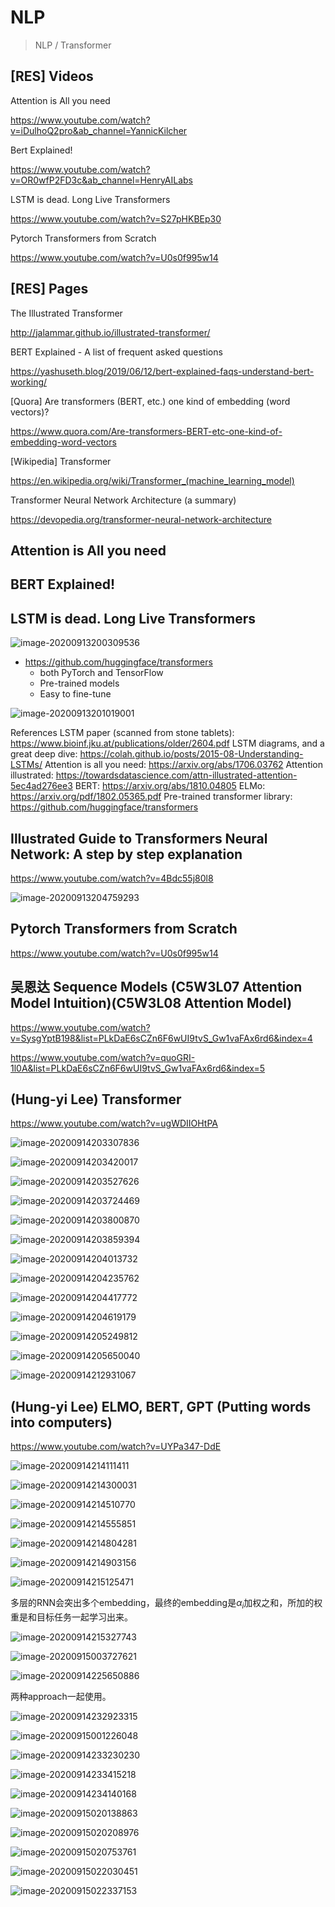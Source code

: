 # NLP

> NLP / Transformer

## [RES] Videos

Attention is All you need

https://www.youtube.com/watch?v=iDulhoQ2pro&ab_channel=YannicKilcher

Bert Explained!

https://www.youtube.com/watch?v=OR0wfP2FD3c&ab_channel=HenryAILabs

LSTM is dead. Long Live Transformers

https://www.youtube.com/watch?v=S27pHKBEp30

Pytorch Transformers from Scratch

https://www.youtube.com/watch?v=U0s0f995w14

## [RES] Pages

The Illustrated Transformer

http://jalammar.github.io/illustrated-transformer/

BERT Explained - A list of frequent asked questions

https://yashuseth.blog/2019/06/12/bert-explained-faqs-understand-bert-working/

[Quora] Are transformers (BERT, etc.) one kind of embedding (word vectors)?

https://www.quora.com/Are-transformers-BERT-etc-one-kind-of-embedding-word-vectors

[Wikipedia] Transformer

https://en.wikipedia.org/wiki/Transformer_(machine_learning_model)

Transformer Neural Network Architecture (a summary)

https://devopedia.org/transformer-neural-network-architecture

## Attention is All you need

## BERT Explained!



## LSTM is dead. Long Live Transformers

![image-20200913200309536](2020-09-13-043652.assets/image-20200913200309536.png)

- https://github.com/huggingface/transformers
  - both PyTorch and TensorFlow
  - Pre-trained models
  - Easy to fine-tune

![image-20200913201019001](2020-09-13-043652.assets/image-20200913201019001.png)

References
LSTM paper (scanned from stone tablets): https://www.bioinf.jku.at/publications/older/2604.pdf
LSTM diagrams, and a great deep dive: https://colah.github.io/posts/2015-08-Understanding-LSTMs/
Attention is all you need: https://arxiv.org/abs/1706.03762
Attention illustrated: https://towardsdatascience.com/attn-illustrated-attention-5ec4ad276ee3
BERT: https://arxiv.org/abs/1810.04805
ELMo: https://arxiv.org/pdf/1802.05365.pdf
Pre-trained transformer library: https://github.com/huggingface/transformers

## Illustrated Guide to Transformers Neural Network: A step by step explanation

https://www.youtube.com/watch?v=4Bdc55j80l8

![image-20200913204759293](2020-09-13-043652.assets/image-20200913204759293.png)

## Pytorch Transformers from Scratch

https://www.youtube.com/watch?v=U0s0f995w14

## 吴恩达 Sequence Models (C5W3L07 Attention Model Intuition)(C5W3L08 Attention Model)

https://www.youtube.com/watch?v=SysgYptB198&list=PLkDaE6sCZn6F6wUI9tvS_Gw1vaFAx6rd6&index=4

https://www.youtube.com/watch?v=quoGRI-1l0A&list=PLkDaE6sCZn6F6wUI9tvS_Gw1vaFAx6rd6&index=5

## (Hung-yi Lee) Transformer

https://www.youtube.com/watch?v=ugWDIIOHtPA

![image-20200914203307836](2020-09-13-043652.assets/image-20200914203307836.png)

![image-20200914203420017](2020-09-13-043652.assets/image-20200914203420017.png)

![image-20200914203527626](2020-09-13-043652.assets/image-20200914203527626.png)

![image-20200914203724469](2020-09-13-043652.assets/image-20200914203724469.png)

![image-20200914203800870](2020-09-13-043652.assets/image-20200914203800870.png)

![image-20200914203859394](2020-09-13-043652.assets/image-20200914203859394.png)

![image-20200914204013732](2020-09-13-043652.assets/image-20200914204013732.png)

![image-20200914204235762](2020-09-13-043652.assets/image-20200914204235762.png)

![image-20200914204417772](2020-09-13-043652.assets/image-20200914204417772.png)

![image-20200914204619179](2020-09-13-043652.assets/image-20200914204619179.png)

![image-20200914205249812](2020-09-13-043652.assets/image-20200914205249812.png)

![image-20200914205650040](2020-09-13-043652.assets/image-20200914205650040.png) 

![image-20200914212931067](2020-09-13-043652.assets/image-20200914212931067.png)

## (Hung-yi Lee) ELMO, BERT, GPT (Putting words into computers)

https://www.youtube.com/watch?v=UYPa347-DdE

![image-20200914214111411](2020-09-13-043652.assets/image-20200914214111411.png)

![image-20200914214300031](2020-09-13-043652.assets/image-20200914214300031.png)

![image-20200914214510770](2020-09-13-043652.assets/image-20200914214510770.png)

![image-20200914214555851](2020-09-13-043652.assets/image-20200914214555851.png)

![image-20200914214804281](2020-09-13-043652.assets/image-20200914214804281.png)

![image-20200914214903156](2020-09-13-043652.assets/image-20200914214903156.png)

![image-20200914215125471](2020-09-13-043652.assets/image-20200914215125471.png)

多层的RNN会突出多个embedding，最终的embedding是$\alpha_i$加权之和，所加的权重是和目标任务一起学习出来。

![image-20200914215327743](2020-09-13-043652.assets/image-20200914215327743.png)

![image-20200915003727621](2020-09-13-043652.assets/image-20200915003727621.png)

![image-20200914225650886](2020-09-13-043652.assets/image-20200914225650886.png)

两种approach一起使用。

![image-20200914232923315](2020-09-13-043652.assets/image-20200914232923315.png)

![image-20200915001226048](2020-09-13-043652.assets/image-20200915001226048.png)

![image-20200914233230230](2020-09-13-043652.assets/image-20200914233230230.png)

![image-20200914233415218](2020-09-13-043652.assets/image-20200914233415218.png)

![image-20200914234140168](2020-09-13-043652.assets/image-20200914234140168.png)

![image-20200915020138863](2020-09-13-043652.assets/image-20200915020138863.png)

![image-20200915020208976](2020-09-13-043652.assets/image-20200915020208976.png)

![image-20200915020753761](2020-09-13-043652.assets/image-20200915020753761.png)

![image-20200915022030451](2020-09-13-043652.assets/image-20200915022030451.png)

![image-20200915022337153](2020-09-13-043652.assets/image-20200915022337153.png)